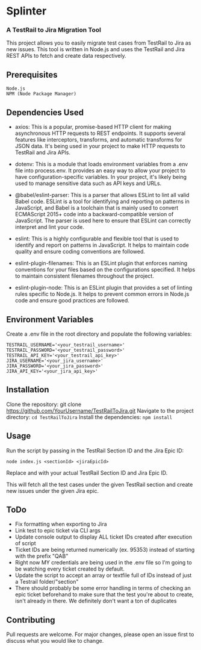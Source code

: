 # Splinter
### A TestRail to Jira Migration Tool

This project allows you to easily migrate test cases from TestRail to Jira as new issues. This tool is written in Node.js and uses the TestRail and Jira REST APIs to fetch and create data respectively.

## Prerequisites

    Node.js
    NPM (Node Package Manager)

## Dependencies Used
- axios: This is a popular, promise-based HTTP client for making asynchronous HTTP requests to REST endpoints. It supports several features like interceptors, transforms, and automatic transforms for JSON data. It's being used in your project to make HTTP requests to TestRail and Jira APIs.

- dotenv: This is a module that loads environment variables from a .env file into process.env. It provides an easy way to allow your project to have configuration-specific variables. In your project, it's likely being used to manage sensitive data such as API keys and URLs.

- @babel/eslint-parser: This is a parser that allows ESLint to lint all valid Babel code. ESLint is a tool for identifying and reporting on patterns in JavaScript, and Babel is a toolchain that is mainly used to convert ECMAScript 2015+ code into a backward-compatible version of JavaScript. The parser is used here to ensure that ESLint can correctly interpret and lint your code.

- eslint: This is a highly configurable and flexible tool that is used to identify and report on patterns in JavaScript. It helps to maintain code quality and ensure coding conventions are followed.

- eslint-plugin-filenames: This is an ESLint plugin that enforces naming conventions for your files based on the configurations specified. It helps to maintain consistent filenames throughout the project.

- eslint-plugin-node: This is an ESLint plugin that provides a set of linting rules specific to Node.js. It helps to prevent common errors in Node.js code and ensure good practices are followed.

## Environment Variables

Create a .env file in the root directory and populate the following variables:

```
TESTRAIL_USERNAME='<your_testrail_username>'
TESTRAIL_PASSWORD='<your_testrail_password>'
TESTRAIL_API_KEY='<your_testrail_api_key>'
JIRA_USERNAME='<your_jira_username>'
JIRA_PASSWORD='<your_jira_password>'
JIRA_API_KEY='<your_jira_api_key>'
```

## Installation

Clone the repository: git clone https://github.com/YourUsername/TestRailToJira.git
Navigate to the project directory: ```cd TestRailToJira```
Install the dependencies: ```npm install```

## Usage

Run the script by passing in the TestRail Section ID and the Jira Epic ID:

```node index.js <sectionId> <jiraEpicId>```

Replace <sectionId> and <jiraEpicId> with your actual TestRail Section ID and Jira Epic ID.

This will fetch all the test cases under the given TestRail section and create new issues under the given Jira epic.

## ToDo
- Fix formatting when exporting to Jira
- Link test to epic ticket via CLI args
- Update console output to display ALL ticket IDs created after execution of script
- Ticket IDs are being returned numerically (ex. 95353) instead of starting with the prefix "QAB"
- Right now MY credentials are being used in the .env file so I'm going to be watching every ticket created by default.
- Update the script to accept an array or textfile full of IDs instead of just a Testrail folder/"section"
- There should probably be some error handling in terms of checking an epic ticket beforehand to make sure that the test you're about to create, isn't already in there. We definitely don't want a ton of duplicates 

## Contributing

Pull requests are welcome. For major changes, please open an issue first to discuss what you would like to change.
